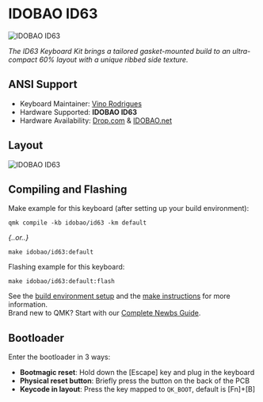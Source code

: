 # IDOBAO ID63

![IDOBAO ID63](https://i.imgur.com/DxlOr9xh.png)

*The ID63 Keyboard Kit brings a tailored gasket-mounted build to an ultra-compact 60% layout with a unique ribbed side texture.*

## ANSI Support

* Keyboard Maintainer: [Vino Rodrigues](https://github.com/vinorodrigues)
* Hardware Supported: **IDOBAO ID63**
* Hardware Availability: [Drop.com](https://drop.com/buy/idobao-id63-60-gasket-hot-swappable-aluminum-mechanical-keyboard-kit) & [IDOBAO.net](https://idobao.net/search?type=product&q=id63*)

## Layout

![IDOBAO ID63](https://idobao.github.io/kle/idobao-id63.png)

## Compiling and Flashing

Make example for this keyboard (after setting up your build environment):

    qmk compile -kb idobao/id63 -km default

*{..or..}*

    make idobao/id63:default

Flashing example for this keyboard:

    make idobao/id63:default:flash

See the [build environment setup](https://docs.qmk.fm/#/getting_started_build_tools) and the [make instructions](https://docs.qmk.fm/#/getting_started_make_guide) for more information. <br>Brand new to QMK? Start with our [Complete Newbs Guide](https://docs.qmk.fm/#/newbs).

## Bootloader

Enter the bootloader in 3 ways:

* **Bootmagic reset**: Hold down the [Escape] key and plug in the keyboard
* **Physical reset button**: Briefly press the button on the back of the PCB
* **Keycode in layout**: Press the key mapped to `QK_BOOT`, default is [Fn]+[B]
